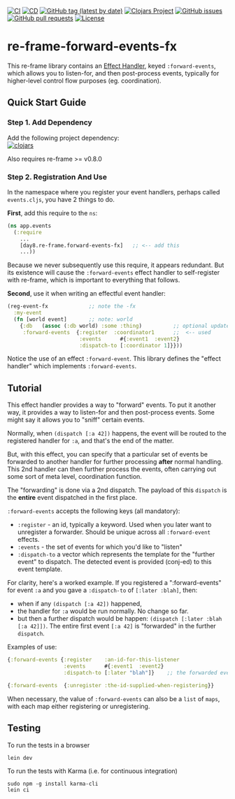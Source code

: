 [![CI](https://github.com/day8/re-frame-forward-events-fx/workflows/ci/badge.svg)](https://github.com/day8/re-frame-forward-events-fx/actions?workflow=ci)
[![CD](https://github.com/day8/re-frame-forward-events-fx/workflows/cd/badge.svg)](https://github.com/day8/re-frame-forward-events-fx/actions?workflow=cd)
[![GitHub tag (latest by date)](https://img.shields.io/github/v/tag/day8/re-frame-forward-events-fx?style=flat)](https://github.com/day8/re-frame-forward-events-fx/tags)
[![Clojars Project](https://img.shields.io/clojars/v/day8.re-frame/forward-events-fx.svg)](https://clojars.org/day8.re-frame/forward-events-fx)
[![GitHub issues](https://img.shields.io/github/issues-raw/day8/re-frame-forward-events-fx?style=flat)](https://github.com/day8/re-frame-forward-events-fx/issues)
[![GitHub pull requests](https://img.shields.io/github/issues-pr/day8/re-frame-forward-events-fx)](https://github.com/day8/re-frame-forward-events-fx/pulls)
[![License](https://img.shields.io/github/license/day8/re-frame-forward-events-fx.svg)](license.txt)
<!--
[![Sample Project](https://img.shields.io/badge/project-example-ff69b4.svg)](https://github.com/day8/re-frame-forward-events-fx/sample)
-->

# re-frame-forward-events-fx

This re-frame library contains an [Effect Handler](https://github.com/day8/re-frame/tree/develop/docs),
keyed `:forward-events`, which allows you to listen-for, and then post-process events, typically for higher-level
control flow purposes (eg. coordination).

## Quick Start Guide

### Step 1. Add Dependency

Add the following project dependency:  <br> 
[![clojars](https://img.shields.io/clojars/v/day8.re-frame/forward-events-fx.svg)](https://clojars.org/day8.re-frame/forward-events-fx)

Also requires re-frame >= v0.8.0

### Step 2. Registration And Use

In the namespace where you register your event handlers, perhaps called `events.cljs`, you have 2 things to do.

**First**, add this require to the `ns`:
```clj
(ns app.events
  (:require
    ...
    [day8.re-frame.forward-events-fx]   ;; <-- add this
    ...))
```


Because we never subsequently use this require, it
appears redundant.  But its existence will cause the `:forward-events` effect
handler to self-register with re-frame, which is important
to everything that follows.

**Second**, use it when writing an effectful event handler:
```clj
(reg-event-fx             ;; note the -fx
  :my-event
  (fn [world event]       ;; note: world
    {:db   (assoc (:db world) :some :thing)          ;; optional update to db
     :forward-events  {:register  :coordinator1      ;;  <-- used
                       :events      #{:event1  :event2}
                       :dispatch-to [:coordinator 1]}}))
```

Notice the use of an effect `:forward-event`.  This library defines the "effect handler" which implements `:forward-events`.

## Tutorial

This effect handler provides a way to "forward" events. To put it another way,
it provides a way to listen-for and then post-process events. Some might say it allows you to "sniff" certain events.

Normally, when `(dispatch [:a 42])` happens, the event will be routed to
the registered handler for `:a`, and that's the end of the matter.

But, with this effect, you can specify that a particular set of events be
forwarded to another handler for further processing __after__ normal handling.
This 2nd handler can then further process the events, often carrying out
some sort of meta level, coordination function.

The "forwarding" is done via a 2nd dispatch. The payload of this `dispatch`
is the __entire__ event dispatched in the first place.

`:forward-events` accepts the following keys (all mandatory):
  - `:register` - an id, typically a keyword. Used when you later want to unregister a forwarder. Should be unique across all `:forward-event` effects.
  - `:events` - the set of events for which you'd like to "listen"
  - `:dispatch-to` a vector which represents the template for the "further event" to dispatch.  The
    detected event is provided (conj-ed) to this event template.

For clarity, here's a worked example. If you registered a ":forward-events" for event `:a`  and you gave a `:dispatch-to` of `[:later :blah]`, then:
  - when if any `(dispatch [:a 42])` happened,
  - the handler for `:a` would be run normally. No change so far.
  - but then a further dispatch would be happen:  `(dispatch [:later :blah [:a 42]])`. The entire first event `[:a 42]` is "forwarded" in the further `dispatch`.

Examples of use:
```clj
{:forward-events {:register    :an-id-for-this-listener
                  :events      #{:event1  :event2}
                  :dispatch-to [:later "blah"]}    ;; the forwarded event is conj to the end of this event vec
```

```clj
{:forward-events  {:unregister :the-id-supplied-when-registering}}
```

When necessary, the value of `:forward-events` can also be a `list` of `maps`,
with each map either registering or unregistering.

## Testing

To run the tests in a browser

```
lein dev
```

To run the tests with Karma (i.e. for continuous integration)

```
sudo npm -g install karma-cli
lein ci
```
